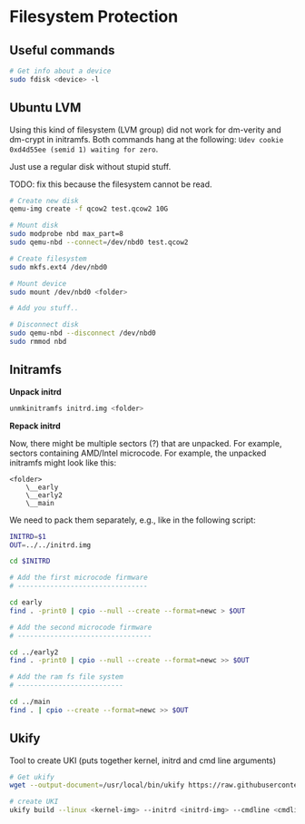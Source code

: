 # Filesystem Protection

## Useful commands

```bash
# Get info about a device
sudo fdisk <device> -l
```

## Ubuntu LVM

Using this kind of filesystem (LVM group) did not work for dm-verity and
dm-crypt in initramfs. Both commands hang at the following: `Udev cookie
0xd4d55ee (semid 1) waiting for zero`.

Just use a regular disk without stupid stuff.

TODO: fix this because the filesystem cannot be read.

```bash
# Create new disk
qemu-img create -f qcow2 test.qcow2 10G

# Mount disk
sudo modprobe nbd max_part=8
sudo qemu-nbd --connect=/dev/nbd0 test.qcow2 

# Create filesystem
sudo mkfs.ext4 /dev/nbd0

# Mount device
sudo mount /dev/nbd0 <folder>

# Add you stuff..

# Disconnect disk
sudo qemu-nbd --disconnect /dev/nbd0
sudo rmmod nbd
```

## Initramfs

**Unpack initrd**

```bash
unmkinitramfs initrd.img <folder>
```

**Repack initrd**

Now, there might be multiple sectors (?) that are unpacked. For example, sectors
containing AMD/Intel microcode. For example, the unpacked initramfs might look
like this:

```
<folder>
    \__early
    \__early2
    \__main
```

We need to pack them separately, e.g., like in the following script:

```bash
INITRD=$1
OUT=../../initrd.img

cd $INITRD

# Add the first microcode firmware
# --------------------------------

cd early
find . -print0 | cpio --null --create --format=newc > $OUT

# Add the second microcode firmware
# ---------------------------------

cd ../early2
find . -print0 | cpio --null --create --format=newc >> $OUT

# Add the ram fs file system
# --------------------------

cd ../main
find . | cpio --create --format=newc >> $OUT
```

## Ukify

Tool to create UKI (puts together kernel, initrd and cmd line arguments)

```bash
# Get ukify
wget --output-document=/usr/local/bin/ukify https://raw.githubusercontent.com/systemd/systemd/main/src/ukify/ukify.py && chmod +x /usr/local/bin/ukify

# create UKI
ukify build --linux <kernel-img> --initrd <initrd-img> --cmdline <cmdline>
```